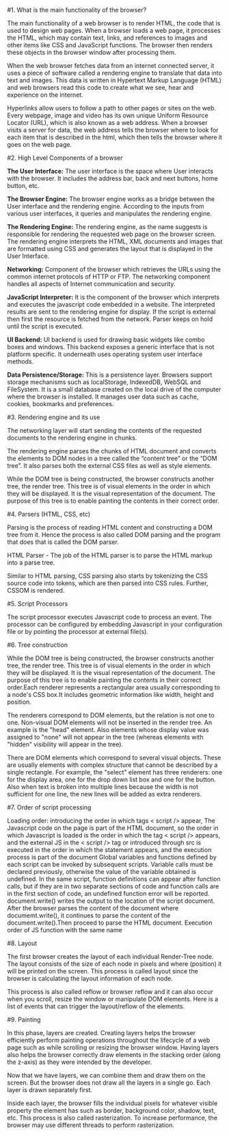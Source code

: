 #1. What is the main functionality of the browser?

The main functionality of a web browser is to render HTML, the code that is used to design web pages. When a browser loads a web page, it processes the HTML, which may contain text, links, and references to images and other items like CSS and JavaScript functions. The browser then renders these objects in the browser window after processing them.

When the web browser fetches data from an internet connected server, it uses a piece of software called a rendering engine to translate that data into text and images. This data is written in Hypertext Markup Language (HTML) and web browsers read this code to create what we see, hear and experience on the internet.

Hyperlinks allow users to follow a path to other pages or sites on the web. Every webpage, image and video has its own unique Uniform Resource Locator (URL), which is also known as a web address. When a browser visits a server for data, the web address tells the browser where to look for each item that is described in the html, which then tells the browser where it goes on the web page.

#2. High Level Components of a browser

**The User Interface:** The user interface is the space where User interacts with the browser. It includes the address bar, back and next buttons, home button, etc.

**The Browser Engine:** The browser engine works as a bridge between the User interface and the rendering engine. According to the inputs from various user interfaces, it queries and manipulates the rendering engine.

**The Rendering Engine:** The rendering engine, as the name suggests is responsible for rendering the requested web page on the browser screen. The rendering engine interprets the HTML, XML documents and images that are formatted using CSS and generates the layout that is displayed in the User Interface.

**Networking:** Component of the browser which retrieves the URLs using the common internet protocols of HTTP or FTP. The networking component handles all aspects of Internet communication and security.

**JavaScript Interpreter:** It is the component of the browser which interprets and executes the javascript code embedded in a website. The interpreted results are sent to the rendering engine for display. If the script is external then first the resource is fetched from the network. Parser keeps on hold until the script is executed.

**UI Backend:** UI backend is used for drawing basic widgets like combo boxes and windows. This backend exposes a generic interface that is not platform specific. It underneath uses operating system user interface methods.

**Data Persistence/Storage:** This is a persistence layer. Browsers support storage mechanisms such as localStorage, IndexedDB, WebSQL and FileSystem. It is a small database created on the local drive of the computer where the browser is installed. It manages user data such as cache, cookies, bookmarks and preferences.

#3. Rendering engine and its use

The networking layer will start sending the contents of the requested documents to the rendering engine in chunks.

The rendering engine parses the chunks of HTML document and converts the elements to DOM nodes in a tree called the “content tree” or the “DOM tree”. It also parses both the external CSS files as well as style elements.

While the DOM tree is being constructed, the browser constructs another tree, the render tree. This tree is of visual elements in the order in which they will be displayed. It is the visual representation of the document. The purpose of this tree is to enable painting the contents in their correct order.

#4. Parsers (HTML, CSS, etc)

Parsing is the process of reading HTML content and constructing a DOM tree from it. Hence the process is also called DOM parsing and the program that does that is called the DOM parser.

HTML Parser - The job of the HTML parser is to parse the HTML markup into a parse tree.

Similar to HTML parsing, CSS parsing also starts by tokenizing the CSS source code into tokens, which are then parsed into CSS rules. Further, CSSOM is rendered.

#5. Script Processors

The script processor executes Javascript code to process an event. The processor can be configured by embedding Javascript in your configuration file or by pointing the processor at external file(s).

#6. Tree construction

While the DOM tree is being constructed, the browser constructs another tree, the render tree. This tree is of visual elements in the order in which they will be displayed. It is the visual representation of the document. The purpose of this tree is to enable painting the contents in their correct order.Each renderer represents a rectangular area usually corresponding to a node's CSS box.It includes geometric information like width, height and position.

The renderers correspond to DOM elements, but the relation is not one to one. Non-visual DOM elements will not be inserted in the render tree. An example is the "head" element. Also elements whose display value was assigned to "none" will not appear in the tree (whereas elements with "hidden" visibility will appear in the tree).

There are DOM elements which correspond to several visual objects. These are usually elements with complex structure that cannot be described by a single rectangle. For example, the "select" element has three renderers: one for the display area, one for the drop down list box and one for the button. Also when text is broken into multiple lines because the width is not sufficient for one line, the new lines will be added as extra renderers.

#7. Order of script processing

Loading order: introducing the order in which tags < script /> appear,
The Javascript code on the page is part of the HTML document, so the order in which Javascript is loaded is the order in which the tag < script /> appears, and the external JS in the < script /> tag or introduced through src is executed in the order in which the statement appears, and the execution process is part of the document
Global variables and functions defined by each script can be invoked by subsequent scripts.
Variable calls must be declared previously, otherwise the value of the variable obtained is undefined.
In the same script, function definitions can appear after function calls, but if they are in two separate sections of code and function calls are in the first section of code, an undefined function error will be reported.
document.write() writes the output to the location of the script document. After the browser parses the content of the document where documemt.write(), it continues to parse the content of the document.write().Then proceed to parse the HTML document.
Execution order of JS function with the same name

#8. Layout

The first browser creates the layout of each individual Render-Tree node. The layout consists of the size of each node in pixels and where (position) it will be printed on the screen. This process is called layout since the browser is calculating the layout information of each node.

This process is also called reflow or browser reflow and it can also occur when you scroll, resize the window or manipulate DOM elements. Here is a list of events that can trigger the layout/reflow of the elements.

#9. Painting

In this phase, layers are created. Creating layers helps the browser efficiently perform painting operations throughout the lifecycle of a web page such as while scrolling or resizing the browser window. Having layers also helps the browser correctly draw elements in the stacking order (along the z-axis) as they were intended by the developer.

Now that we have layers, we can combine them and draw them on the screen. But the browser does not draw all the layers in a single go. Each layer is drawn separately first.

Inside each layer, the browser fills the individual pixels for whatever visible property the element has such as border, background color, shadow, text, etc. This process is also called rasterization. To increase performance, the browser may use different threads to perform rasterization.
